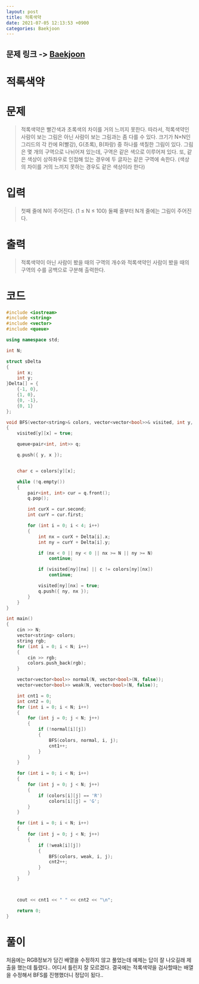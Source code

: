 ```yaml
---
layout: post
title: 적록색약
date: 2021-07-05 12:13:53 +0900
categories: Baekjoon
---
```


## 문제 링크 -> [Baekjoon](https://www.acmicpc.net/problem/10026)
# 적록색약

# 문제
> 적록색약은 빨간색과 초록색의 차이를 거의 느끼지 못한다. 따라서, 적록색약인 사람이 보는 그림은 아닌 사람이 보는 그림과는 좀 다를 수 있다. 크기가 N×N인 그리드의 각 칸에 R(빨강), G(초록), B(파랑) 중 하나를 색칠한 그림이 있다. 그림은 몇 개의 구역으로 나뉘어져 있는데, 구역은 같은 색으로 이루어져 있다. 또, 같은 색상이 상하좌우로 인접해 있는 경우에 두 글자는 같은 구역에 속한다. (색상의 차이를 거의 느끼지 못하는 경우도 같은 색상이라 한다)

# 입력
> 첫째 줄에 N이 주어진다. (1 ≤ N ≤ 100) 둘째 줄부터 N개 줄에는 그림이 주어진다.

# 출력
> 적록색약이 아닌 사람이 봤을 때의 구역의 개수와 적록색약인 사람이 봤을 때의 구역의 수를 공백으로 구분해 출력한다.

# 코드
```c++
#include <iostream>
#include <string>
#include <vector>
#include <queue>

using namespace std;

int N;

struct sDelta
{
	int x;
	int y;
}Delta[] = {
	{-1, 0},
	{1, 0},
	{0, -1},
	{0, 1}
};

void BFS(vector<string>& colors, vector<vector<bool>>& visited, int y, int x)
{
	visited[y][x] = true;

	queue<pair<int, int>> q;

	q.push({ y, x });


	char c = colors[y][x];

	while (!q.empty())
	{
		pair<int, int> cur = q.front();
		q.pop();

		int curX = cur.second;
		int curY = cur.first;

		for (int i = 0; i < 4; i++)
		{
			int nx = curX + Delta[i].x;
			int ny = curY + Delta[i].y;

			if (nx < 0 || ny < 0 || nx >= N || ny >= N)
				continue;

			if (visited[ny][nx] || c != colors[ny][nx])
				continue;

			visited[ny][nx] = true;
			q.push({ ny, nx });
		}
	}
}

int main()
{
	cin >> N;
	vector<string> colors;
	string rgb;
	for (int i = 0; i < N; i++)
	{
		cin >> rgb;
		colors.push_back(rgb);
	}

	vector<vector<bool>> normal(N, vector<bool>(N, false));
	vector<vector<bool>> weak(N, vector<bool>(N, false));

	int cnt1 = 0;
	int cnt2 = 0;
	for (int i = 0; i < N; i++)
	{
		for (int j = 0; j < N; j++)
		{
			if (!normal[i][j])
			{
				BFS(colors, normal, i, j);
				cnt1++;
			}
		}
	}

	for (int i = 0; i < N; i++)
	{
		for (int j = 0; j < N; j++)
		{
			if (colors[i][j] == 'R')
				colors[i][j] = 'G';
		}
	}

	for (int i = 0; i < N; i++)
	{
		for (int j = 0; j < N; j++)
		{
			if (!weak[i][j])
			{
				BFS(colors, weak, i, j);
				cnt2++;
			}
		}
	}



	cout << cnt1 << " " << cnt2 << "\n";

	return 0;
}
```

# 풀이
처음에는 RGB정보가 담긴 배열을 수정하지 않고 풀었는데 예제는 답이 잘 나오길래 제출을 했는데 틀렸다.. 어디서 틀린지 잘 모르겠다. 결국에는 적록색약을 검사할때는 배열을 수정해서 BFS를 진행했더니 정답이 됬다..